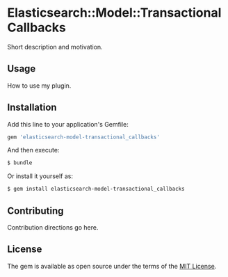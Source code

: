 # Elasticsearch::Model::TransactionalCallbacks
Short description and motivation.

## Usage
How to use my plugin.

## Installation
Add this line to your application's Gemfile:

```ruby
gem 'elasticsearch-model-transactional_callbacks'
```

And then execute:
```bash
$ bundle
```

Or install it yourself as:
```bash
$ gem install elasticsearch-model-transactional_callbacks
```

## Contributing
Contribution directions go here.

## License
The gem is available as open source under the terms of the [MIT License](https://opensource.org/licenses/MIT).
